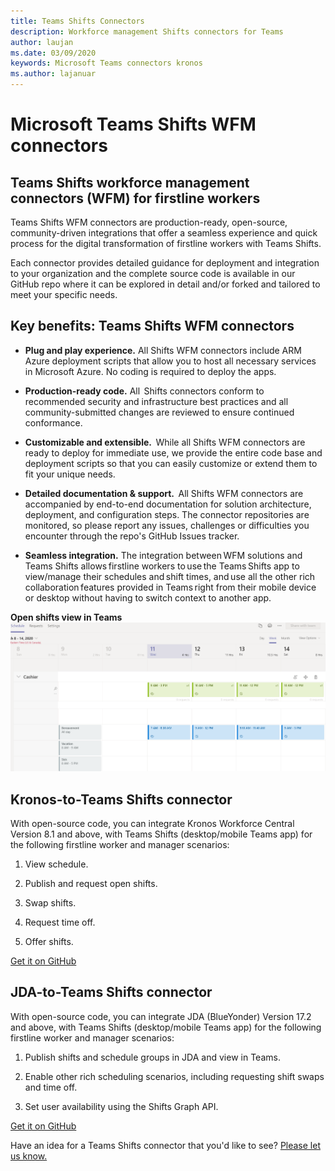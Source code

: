 ```yaml
---
title: Teams Shifts Connectors
description: Workforce management Shifts connectors for Teams
author: laujan
ms.date: 03/09/2020
keywords: Microsoft Teams connectors kronos
ms.author: lajanuar
---
```


# Microsoft Teams Shifts WFM connectors  

## Teams Shifts workforce management connectors (WFM) for firstline workers 

Teams Shifts WFM connectors are production-ready, open-source, community-driven integrations that offer a seamless experience and quick process for the digital transformation of firstline workers with Teams Shifts. 

Each connector provides detailed guidance for deployment and integration to your organization and the complete source code is available in our GitHub repo where it can be explored in detail and/or forked and tailored to meet your specific needs.

## Key benefits: Teams Shifts WFM connectors

* **Plug and play experience.** All Shifts WFM connectors include ARM Azure deployment scripts that allow you to host all necessary services in Microsoft Azure. No coding is required to deploy the apps.

* **Production-ready code.** All  Shifts connectors conform to recommended security and infrastructure best practices and all community-submitted changes are reviewed to ensure continued conformance.

* **Customizable and extensible.**  While all Shifts WFM connectors are ready to deploy for immediate use, we provide the entire code base and deployment scripts so that you can easily customize or extend them to fit your unique needs.

* **Detailed documentation & support.**  All Shifts WFM connectors are accompanied by end-to-end documentation for solution architecture, deployment, and configuration steps. The connector repositories are monitored, so please report any issues, challenges or difficulties you encounter through the repo's GitHub Issues tracker.

* **Seamless integration.** The integration between WFM solutions and Teams Shifts allows firstline workers to use the Teams Shifts app to view/manage their schedules and shift times, and use all the other rich collaboration features provided in Teams right from their mobile device or desktop without having to switch context to another app.

**Open shifts view in Teams**  
![Open shifts in Teams](../assets/images/teams-open-shifts-view.png)

## Kronos-to-Teams Shifts connector

With open-source code, you can integrate Kronos Workforce Central Version 8.1 and above, with Teams Shifts (desktop/mobile Teams app) for the following firstline worker and manager scenarios:

1. View schedule.

1. Publish and request open shifts.

1. Swap shifts.

1. Request time off.

1. Offer shifts.

[Get it on GitHub]( https://aka.ms/KronosShiftsConnector)

## JDA-to-Teams Shifts connector

With open-source code, you can integrate JDA (BlueYonder) Version 17.2 and above, with Teams Shifts (desktop/mobile Teams app) for the following firstline worker and manager scenarios:

1. Publish shifts and schedule groups in JDA and view in Teams.

1. Enable other rich scheduling scenarios, including requesting shift swaps and time off.

1. Set  user availability using the Shifts Graph API.

[Get it on GitHub](https://aka.ms/JDAShiftsConnector)

Have an idea for a Teams Shifts connector that you'd like to see? [Please let us know.](https://forms.office.com/Pages/ResponsePage.aspx?id=v4j5cvGGr0GRqy180BHbR6dYpsPb291Ii4qBPp71dM9UM0E0SDRZRjM1TFQ2MEVVWUhTTVlXQjJYNS4u)